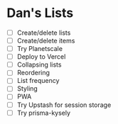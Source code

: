 # Dan's Lists

- [ ] Create/delete lists
- [ ] Create/delete items
- [ ] Try Planetscale
- [ ] Deploy to Vercel
- [ ] Collapsing lists
- [ ] Reordering
- [ ] List frequency
- [ ] Styling
- [ ] PWA
- [ ] Try Upstash for session storage
- [ ] Try prisma-kysely
